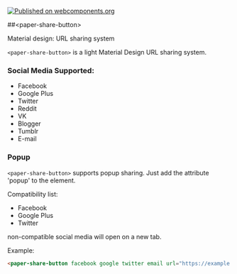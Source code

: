 [![Published on webcomponents.org](https://img.shields.io/badge/webcomponents.org-published-blue.svg)](https://www.webcomponents.org/element/MacTheZazou/paper-share-button)

##&lt;paper-share-button&gt;

Material design: URL sharing system

`<paper-share-button>` is a light Material Design URL sharing system.

### Social Media Supported:
+ Facebook
+ Google Plus
+ Twitter
+ Reddit
+ VK
+ Blogger
+ Tumblr
+ E-mail

### Popup
`<paper-share-button>` supports popup sharing. Just add the attribute 'popup' to the element.

Compatibility list:
+ Facebook
+ Google Plus
+ Twitter

non-compatible social media will open on a new tab.

Example:

<!--
```
<custom-element-demo>
  <template>
    <link rel="import" href="paper-share-button.html">
    <next-code-block></next-code-block>
  </template>
</custom-element-demo>
```
-->
```html
<paper-share-button facebook google twitter email url="https://example.org"></paper-share-button>
```
